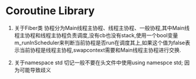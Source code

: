 # Coroutine Library
1. 关于Fiber类
    协程分为Main线程主协程、线程主协程、一般协程,其中Main线程主协程和线程主协程负责调度,没有cb也没有stack,使用一个bool变量m_runInScheduler来判断当前协程是否run在调度其上,如果这个值为false表示当前协程是线程主协程,swapcontext需要和Main线程主协程进行交换.
    
2. 关于namespace std
    切记一般不要在头文件中使用using namespce std; 因为可能导致歧义